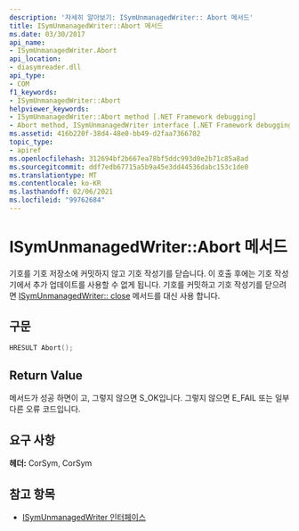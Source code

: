 ```yaml
---
description: '자세히 알아보기: ISymUnmanagedWriter:: Abort 메서드'
title: ISymUnmanagedWriter::Abort 메서드
ms.date: 03/30/2017
api_name:
- ISymUnmanagedWriter.Abort
api_location:
- diasymreader.dll
api_type:
- COM
f1_keywords:
- ISymUnmanagedWriter::Abort
helpviewer_keywords:
- ISymUnmanagedWriter::Abort method [.NET Framework debugging]
- Abort method, ISymUnmanagedWriter interface [.NET Framework debugging]
ms.assetid: 416b220f-38d4-48e0-bb49-d2faa7366702
topic_type:
- apiref
ms.openlocfilehash: 312694bf2b667ea78bf5ddc993d0e2b71c85a8ad
ms.sourcegitcommit: ddf7edb67715a5b9a45e3dd44536dabc153c1de0
ms.translationtype: MT
ms.contentlocale: ko-KR
ms.lasthandoff: 02/06/2021
ms.locfileid: "99762684"
---
```

# <a name="isymunmanagedwriterabort-method"></a>ISymUnmanagedWriter::Abort 메서드

기호를 기호 저장소에 커밋하지 않고 기호 작성기를 닫습니다. 이 호출 후에는 기호 작성기에서 추가 업데이트를 사용할 수 없게 됩니다. 기호를 커밋하고 기호 작성기를 닫으려면 [ISymUnmanagedWriter:: close](isymunmanagedwriter-close-method.md) 메서드를 대신 사용 합니다.  
  
## <a name="syntax"></a>구문  
  
```cpp  
HRESULT Abort();  
```  
  
## <a name="return-value"></a>Return Value  

 메서드가 성공 하면이 고, 그렇지 않으면 S_OK입니다. 그렇지 않으면 E_FAIL 또는 일부 다른 오류 코드입니다.  
  
## <a name="requirements"></a>요구 사항  

 **헤더:** CorSym, CorSym  
  
## <a name="see-also"></a>참고 항목

- [ISymUnmanagedWriter 인터페이스](isymunmanagedwriter-interface.md)
